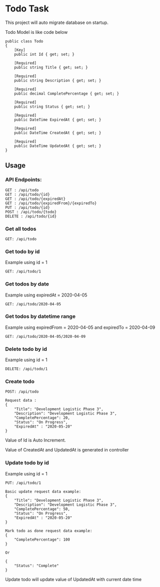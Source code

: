 # Todo Task

This project will auto migrate database on startup. 

Todo Model is like code below
```
public class Todo
{
    [Key]
    public int Id { get; set; }

    [Required]
    public string Title { get; set; }

    [Required]
    public string Description { get; set; }

    [Required]
    public decimal CompletePercentage { get; set; }

    [Required]
    public string Status { get; set; }

    [Required]
    public DateTime ExpiredAt { get; set; }

    [Required]
    public DateTime CreatedAt { get; set; }

    [Required]
    public DateTime UpdatedAt { get; set; }
}
```

## Usage

### API Endpoints:
```
GET : /api/todo
GET : /api/todo/{id}
GET : /api/todo/{expiredAt}
GET : /api/todo/{expiredFrom}/{expiredTo}
PUT : /api/todo/{id}
POST : /api/todo/{todo}
DELETE : /api/todo/{id}

```


### Get all todos

```
GET: /api/todo
```

### Get todo by id
Example using id = 1
```
GET: /api/todo/1
```

### Get todos by date
Example using expiredAt = 2020-04-05 
```
GET: /api/todo/2020-04-05
```

### Get todos by datetime range

Example using expiredFrom = 2020-04-05 and expiredTo = 2020-04-09
```
GET: /api/todo/2020-04-05/2020-04-09
```

### Delete todo by id
Example using id = 1
```
DELETE: /api/todo/1
```

### Create todo 
```
POST: /api/todo

Request data :
{
    "Title": "Development Logistic Phase 3",
    "Description": "Development Logistic Phase 3",
    "CompletePercentage": 20,
    "Status": "On Progress",
    "ExpiredAt" : "2020-05-20"
}
```
Value of Id is Auto Increment.

Value of CreatedAt and UpdatedAt is generated in controller

### Update todo by id

Example using id = 1
```
PUT: /api/todo/1

Basic update request data example:
{
    "Title": "Development Logistic Phase 3",
    "Description": "Development Logistic Phase 3",
    "CompletePercentage": 50,
    "Status": "On Progress",
    "ExpiredAt" : "2020-05-20"
}

Mark todo as done request data example:
{
    "CompletePercentage": 100
}

Or

{
    "Status": "Complete"
}

```
Update todo will update value of UpdatedAt with current date time

